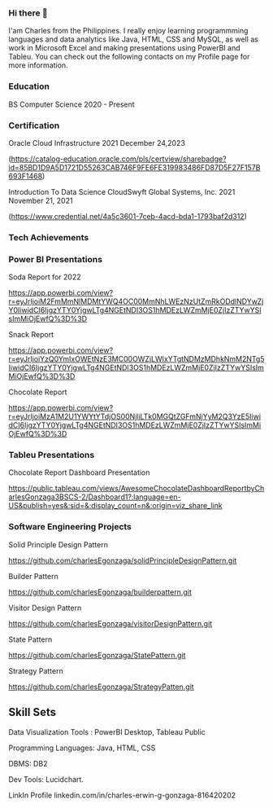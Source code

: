 ### Hi there 👋
I'am Charles from the Philippines. I really enjoy learning programmming languages and data analytics like Java, HTML, CSS and MySQL, as well as work in Microsoft Excel and making presentations using PowerBI and Tableu. You can check out the following contacts on my Profile page for more information.

### Education
BS Computer Science 2020 - Present

### Certification
Oracle Cloud Infrastructure 2021 December 24,2023 

(https://catalog-education.oracle.com/pls/certview/sharebadge?id=85BD1D9A5D1721D55263CAB746F9FE6FE319983486FD87D5F27F157B693F1468)

Introduction To Data Science CloudSwyft Global Systems, Inc. 2021 November 21, 2021

(https://www.credential.net/4a5c3601-7ceb-4acd-bda1-1793baf2d312)

### Tech Achievements
### Power BI Presentations
Soda Report for 2022

https://app.powerbi.com/view?r=eyJrIjoiM2FmMmNlMDMtYWQ4OC00MmNhLWEzNzUtZmRkODdlNDYwZjY0IiwidCI6IjgzYTY0YjgwLTg4NGEtNDI3OS1hMDEzLWZmMjE0ZjIzZTYwYSIsImMiOjEwfQ%3D%3D

Snack Report

https://app.powerbi.com/view?r=eyJrIjoiYzQ0YmIxOWEtNzE3MC00OWZjLWIxYTgtNDMzMDhkNmM2NTg5IiwidCI6IjgzYTY0YjgwLTg4NGEtNDI3OS1hMDEzLWZmMjE0ZjIzZTYwYSIsImMiOjEwfQ%3D%3D

Chocolate Report

https://app.powerbi.com/view?r=eyJrIjoiMzA1M2U1YWYtYTdjOS00NjliLTk0MGQtZGFmNjYyM2Q3YzE5IiwidCI6IjgzYTY0YjgwLTg4NGEtNDI3OS1hMDEzLWZmMjE0ZjIzZTYwYSIsImMiOjEwfQ%3D%3D

### Tableu Presentations
Chocolate Report Dashboard Presentation

https://public.tableau.com/views/AwesomeChocolateDashboardReportbyCharlesGonzaga3BSCS-2/Dashboard1?:language=en-US&publish=yes&:sid=&:display_count=n&:origin=viz_share_link

### Software Engineering Projects
 
Solid Principle Design Pattern

https://github.com/charlesEgonzaga/solidPrincipleDesignPattern.git

Builder Pattern

https://github.com/charlesEgonzaga/builderpattern.git

Visitor Design Pattern

https://github.com/charlesEgonzaga/visitorDesignPattern.git

State Pattern

https://github.com/charlesEgonzaga/StatePattern.git

Strategy Pattern

https://github.com/charlesEgonzaga/StrategyPatten.git
 
## Skill Sets
Data Visualization Tools :  PowerBI Desktop, Tableau Public

Programming Languages: Java, HTML, CSS

DBMS: DB2

Dev Tools: Lucidchart.

LinkIn Profile linkedin.com/in/charles-erwin-g-gonzaga-816420202
